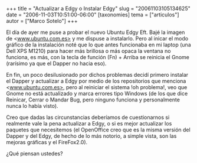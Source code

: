 +++
title = "Actualizar a Edgy o Instalar Edgy"
slug = "20061103105134625"
date = "2006-11-03T10:51:00-06:00"
[taxonomies]
tema = ["articulos"]
autor = ["Marco Sotelo"]
+++

El día de ayer me puse a probar el nuevo Ubuntu Edgy Eft. Bajé la imagen
de <www.ubuntu.com.es> y me dispuse a instalarlo. Pero al inicar el modo
gráfico de la instalación noté que lo que antes funcionaba en mi laptop
(una Dell XPS M1210) para hacer más brillosa o más opaca la ventana no
funciona, es más, con la tecla de función (Fn) + Arriba se reinicia el
Gnome (rarísimo ya que el Dapper no hacia eso).

En fin, un poco desilusionado por dichos problemas decidí primero
instalar el Dapper y actualizar a Edgy por medio de los repositorios que
menciona <www.ubuntu.com.es>, pero al reiniciar el sistema !oh problema!,
veo que Gnome no está actualizado y marca errores tipo Windows (de los
que dice Reinicar, Cerrar o Mandar Bug, pero ninguno funciona y
personalmente nunca lo había visto).

Creo que dadas las circunstancias deberíamos de cuestionarnos si
realmente vale la pena actualizar a Edgy, o si es mejor actualizar los
paquetes que necesitemos (el OpenOffice creo que es la misma versión del
Dapper y del Edgy, de hecho de lo más notorio, a simple vista, son las
mejoras gráficas y el FireFox2.0).

¿Qué piensan ustedes?
